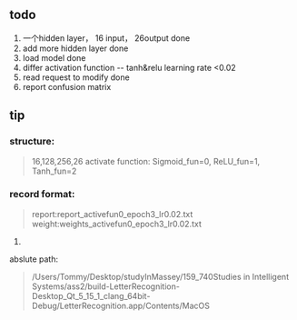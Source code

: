 ## todo

1. 一个hidden layer， 16 input， 26output    done
2. add more hidden layer done
3. load model done
4. differ activation function -- tanh&relu learning rate <0.02
5. read request to modify done
6. report confusion matrix



## tip
### structure:
> 16,128,256,26
activate function:
> Sigmoid_fun=0,
> ReLU_fun=1,
> Tanh_fun=2
### record format:
> report:report_activefun0_epoch3_lr0.02.txt
> weight:weights_activefun0_epoch3_lr0.02.txt

1. 





abslute path:
> /Users/Tommy/Desktop/studyInMassey/159_740Studies in Intelligent Systems/ass2/build-LetterRecognition-Desktop_Qt_5_15_1_clang_64bit-Debug/LetterRecognition.app/Contents/MacOS



